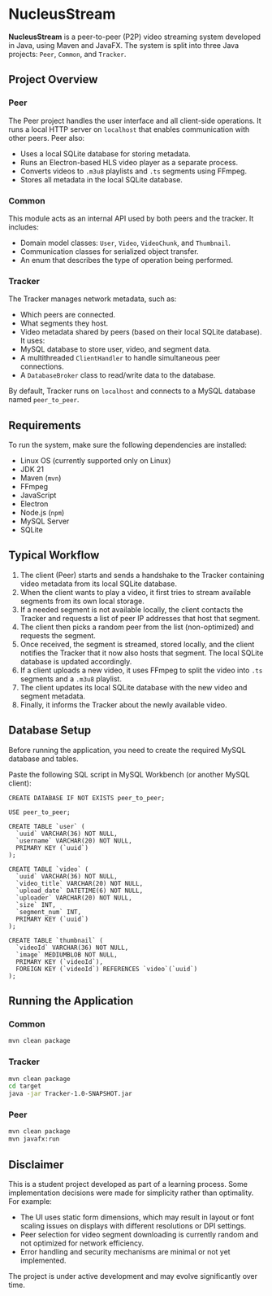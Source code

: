 
# NucleusStream

**NucleusStream** is a peer-to-peer (P2P) video streaming system developed in Java, using Maven and JavaFX. The system is split into three Java projects: `Peer`, `Common`, and `Tracker`.

## Project Overview

### Peer
The Peer project handles the user interface and all client-side operations. It runs a local HTTP server on `localhost` that enables communication with other peers. Peer also:
- Uses a local SQLite database for storing metadata.
- Runs an Electron-based HLS video player as a separate process.
- Converts videos to `.m3u8` playlists and `.ts` segments using FFmpeg.
- Stores all metadata in the local SQLite database.

### Common
This module acts as an internal API used by both peers and the tracker. It includes:
- Domain model classes: `User`, `Video`, `VideoChunk`, and `Thumbnail`.
- Communication classes for serialized object transfer.
- An enum that describes the type of operation being performed.

### Tracker
The Tracker manages network metadata, such as:
- Which peers are connected.
- What segments they host.
- Video metadata shared by peers (based on their local SQLite database).
It uses:
- MySQL database to store user, video, and segment data.
- A multithreaded `ClientHandler` to handle simultaneous peer connections.
- A `DatabaseBroker` class to read/write data to the database.

By default, Tracker runs on `localhost` and connects to a MySQL database named `peer_to_peer`.

## Requirements

To run the system, make sure the following dependencies are installed:

- Linux OS (currently supported only on Linux)
- JDK 21
- Maven (`mvn`)
- FFmpeg
- JavaScript
- Electron
- Node.js (`npm`)
- MySQL Server
- SQLite

## Typical Workflow

1. The client (Peer) starts and sends a handshake to the Tracker containing video metadata from its local SQLite database.
2. When the client wants to play a video, it first tries to stream available segments from its own local storage.
3. If a needed segment is not available locally, the client contacts the Tracker and requests a list of peer IP addresses that host that segment.
4. The client then picks a random peer from the list (non-optimized) and requests the segment.
5. Once received, the segment is streamed, stored locally, and the client notifies the Tracker that it now also hosts that segment. The local SQLite database is updated accordingly.
6. If a client uploads a new video, it uses FFmpeg to split the video into `.ts` segments and a `.m3u8` playlist.
7. The client updates its local SQLite database with the new video and segment metadata.
8. Finally, it informs the Tracker about the newly available video.

## Database Setup

Before running the application, you need to create the required MySQL database and tables.

Paste the following SQL script in MySQL Workbench (or another MySQL client):

```
CREATE DATABASE IF NOT EXISTS peer_to_peer;

USE peer_to_peer;

CREATE TABLE `user` (
  `uuid` VARCHAR(36) NOT NULL,
  `username` VARCHAR(20) NOT NULL,
  PRIMARY KEY (`uuid`)
);

CREATE TABLE `video` (
  `uuid` VARCHAR(36) NOT NULL,
  `video_title` VARCHAR(20) NOT NULL,
  `upload_date` DATETIME(6) NOT NULL,
  `uploader` VARCHAR(20) NOT NULL,
  `size` INT,
  `segment_num` INT,
  PRIMARY KEY (`uuid`)
);

CREATE TABLE `thumbnail` (
  `videoId` VARCHAR(36) NOT NULL,
  `image` MEDIUMBLOB NOT NULL,
  PRIMARY KEY (`videoId`),
  FOREIGN KEY (`videoId`) REFERENCES `video`(`uuid`)
);

```

## Running the Application

### Common

```bash
mvn clean package
```

### Tracker

```bash
mvn clean package
cd target
java -jar Tracker-1.0-SNAPSHOT.jar
```

### Peer

```bash
mvn clean package
mvn javafx:run
```

## Disclaimer

This is a student project developed as part of a learning process. Some implementation decisions were made for simplicity rather than optimality. For example:

- The UI uses static form dimensions, which may result in layout or font scaling issues on displays with different resolutions or DPI settings.
- Peer selection for video segment downloading is currently random and not optimized for network efficiency.
- Error handling and security mechanisms are minimal or not yet implemented.

The project is under active development and may evolve significantly over time.
